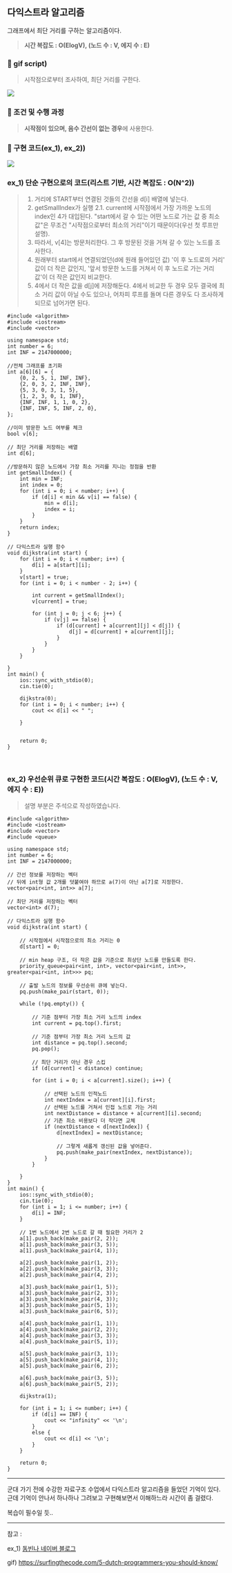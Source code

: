 ## 다익스트라 알고리즘
그래프에서 최단 거리를 구하는 알고리즘이다.
> **시간 복잡도 : O(ElogV), (노드 수 : V, 에지 수 : E)**

### 🧐 gif script)
> 시작점으로부터 조사하여, 최단 거리를 구한다.

![](https://velog.velcdn.com/images/blueshj610/post/baeb7842-b0a5-45c3-b026-06acbe7b76e3/image.gif)



### 🥹 조건 및 수행 과정
> **시작점이 있으며, 음수 간선이 없는 경우**에 사용한다.
 
 
### 🫠 구현 코드(ex_1), ex_2))
 ![](https://velog.velcdn.com/images/blueshj610/post/39106ae3-243f-4250-b680-ef77aed15f0c/image.png)

### ex_1) 단순 구현으로의 코드(리스트 기반, 시간 복잡도 : O(N^2))
>
>1. 거리에 START부터 연결된 것들의 간선을 d[i] 배열에 넣는다.
>2. getSmallIndex가 실행
>	2.1. current에 시작점에서 가장 가까운 노드의 index인 4가 대입된다.
>    "start에서 갈 수 있는 어떤 노드로 가는 값 중 최소 값"은 무조건 "시작점으로부터 최소의 거리"이기 때문이다(우선 첫 루프만 설명).
>3. 따라서, v[4]는 방문처리한다. 그 후 방문된 것을 거쳐 갈 수 있는 노드를 조사한다.
>4. 원래부터 start에서 연결되었던(d에 원래 들어있던 값) '이 후 노드로의 거리' 값이 더 작은 값인지, '앞서 방문한 노드를 거쳐서 이 후 노드로 가는 거리 값'이 더 작은 값인지 비교한다.
>5. 4에서 더 작은 값을 d[j]에 저장해둔다. 4에서 비교한 두 경우 모두 결국에 최소 거리 값이 아닐 수도 있으나, 어차피 루프를 돌며 다른 경우도 다 조사하게 되므로 넘어가면 된다.

```
#include <algorithm>
#include <iostream>
#include <vector>

using namespace std;
int number = 6;
int INF = 2147000000;

//전체 그래프를 초기화
int a[6][6] = {
    {0, 2, 5, 1, INF, INF},
    {2, 0, 3, 2, INF, INF},
    {5, 3, 0, 3, 1, 5},
    {1, 2, 3, 0, 1, INF},
    {INF, INF, 1, 1, 0, 2},
    {INF, INF, 5, INF, 2, 0},
};

//이미 방문한 노드 여부를 체크
bool v[6];

// 최단 거리를 저장하는 배열
int d[6];

//방문하지 않은 노드에서 가장 최소 거리를 지니는 정점을 반환
int getSmallIndex() {
    int min = INF;
    int index = 0;
    for (int i = 0; i < number; i++) {
        if (d[i] < min && v[i] == false) {
            min = d[i];
            index = i;
        }
    }
    return index;
}

// 다익스트라 실행 함수
void dijkstra(int start) {
    for (int i = 0; i < number; i++) {
        d[i] = a[start][i];
    }
    v[start] = true;
    for (int i = 0; i < number - 2; i++) {

        int current = getSmallIndex();
        v[current] = true;

        for (int j = 0; j < 6; j++) {
            if (v[j] == false) {
                if (d[current] + a[current][j] < d[j]) {
                    d[j] = d[current] + a[current][j];
                }
            }
        }
    }

}
int main() {
    ios::sync_with_stdio(0);
    cin.tie(0);

    dijkstra(0);
    for (int i = 0; i < number; i++) {
        cout << d[i] << " ";

    }


    return 0;
}
```

<br>

### ex_2) 우선순위 큐로 구현한 코드(시간 복잡도 : O(ElogV), (노드 수 : V, 에지 수 : E))
>설명 부분은 주석으로 작성하였습니다.

```
#include <algorithm>
#include <iostream>
#include <vector>
#include <queue>

using namespace std;
int number = 6;
int INF = 2147000000;

// 간선 정보를 저장하는 벡터
// 뒤에 int형 값 2개를 덧붙여야 하므로 a(7)이 아닌 a[7]로 지정한다.
vector<pair<int, int>> a[7];

// 최단 거리를 저장하는 벡터
vector<int> d(7);

// 다익스트라 실행 함수
void dijkstra(int start) {

    // 시작점에서 시작점으로의 최소 거리는 0
    d[start] = 0;

    // min heap 구조, 더 작은 값을 기준으로 최상단 노드를 만들도록 한다.
    priority_queue<pair<int, int>, vector<pair<int, int>>, greater<pair<int, int>>> pq;

    // 출발 노드의 정보를 우선순위 큐에 넣는다.
    pq.push(make_pair(start, 0));

    while (!pq.empty()) {

        // 기준 점부터 가장 최소 거리 노드의 index
        int current = pq.top().first;

        // 기준 점부터 가장 최소 거리 노드의 값
        int distance = pq.top().second;
        pq.pop();

        // 최단 거리가 아닌 경우 스킵
        if (d[current] < distance) continue;

        for (int i = 0; i < a[current].size(); i++) {

            // 선택된 노드의 인적노드
            int nextIndex = a[current][i].first;
            // 선택된 노드를 거쳐서 인접 노드로 가는 거리
            int nextDistance = distance + a[current][i].second;
            // 기존 최소 비용보다 더 작다면 교체
            if (nextDistance < d[nextIndex]) {
                d[nextIndex] = nextDistance;

                // 그렇게 새롭게 갱신된 값을 넣어준다.
                pq.push(make_pair(nextIndex, nextDistance));
            }
        }

    }
}
int main() {
    ios::sync_with_stdio(0);
    cin.tie(0);
    for (int i = 1; i <= number; i++) {
        d[i] = INF;
    }
    
    // 1번 노드에서 2번 노드로 갈 때 필요한 거리가 2
    a[1].push_back(make_pair(2, 2));
    a[1].push_back(make_pair(3, 5));
    a[1].push_back(make_pair(4, 1));

    a[2].push_back(make_pair(1, 2));
    a[2].push_back(make_pair(3, 3));
    a[2].push_back(make_pair(4, 2));

    a[3].push_back(make_pair(1, 5));
    a[3].push_back(make_pair(2, 3));
    a[3].push_back(make_pair(4, 3));
    a[3].push_back(make_pair(5, 1));
    a[3].push_back(make_pair(6, 5));

    a[4].push_back(make_pair(1, 1));
    a[4].push_back(make_pair(2, 2));
    a[4].push_back(make_pair(3, 3));
    a[4].push_back(make_pair(5, 1));

    a[5].push_back(make_pair(3, 1));
    a[5].push_back(make_pair(4, 1));
    a[5].push_back(make_pair(6, 2));

    a[6].push_back(make_pair(3, 5));
    a[6].push_back(make_pair(5, 2));

    dijkstra(1);
    
    for (int i = 1; i <= number; i++) {
        if (d[i] == INF) {
            cout << "infinity" << '\n';
        }
        else {
            cout << d[i] << '\n';
        }
    }

    return 0;
}

```

---
군대 가기 전에 수강한 자료구조 수업에서 다익스트라 알고리즘을 들었던 기억이 있다. 근데 기억이 안나서 하나하나 그려보고 구현해보면서 이해하느라 시간이 좀 걸렸다.

복습이 필수일 듯..

---

참고 : 

ex_1) [동빈나 네이버 블로그](https://blog.naver.com/ndb796/221234424646)

gif) https://surfingthecode.com/5-dutch-programmers-you-should-know/
